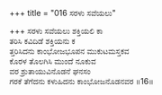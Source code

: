 +++
title = "016 ಸರಳು ಸವೆಯಲು"

+++
ಸರಳು ಸವೆಯಲು ಶಕ್ತಿಯಲಿ ಕಾ  
ತರಿಸಿ ಕವಿದಿಡೆ ಶಕ್ತಿಯನು ಕ  
ತ್ತರಿಸಿದನು ಕಾಂಭೋಜಭೂಪನ ಮುಕುಟಮಸ್ತಕವ  
ಕೊರಳ ತೊಲಗಿಸಿ ಮುಂದೆ ನೂಕುವ  
ವರ ಶ್ರುತಾಯುವಿನೊಡನೆ ಘನಸಂ  
ಗರಕೆ ತೆಗೆದನು ಕಳುಹಿದನು ಕಾಂಭೋಜನೊಡನವರ    ॥16॥